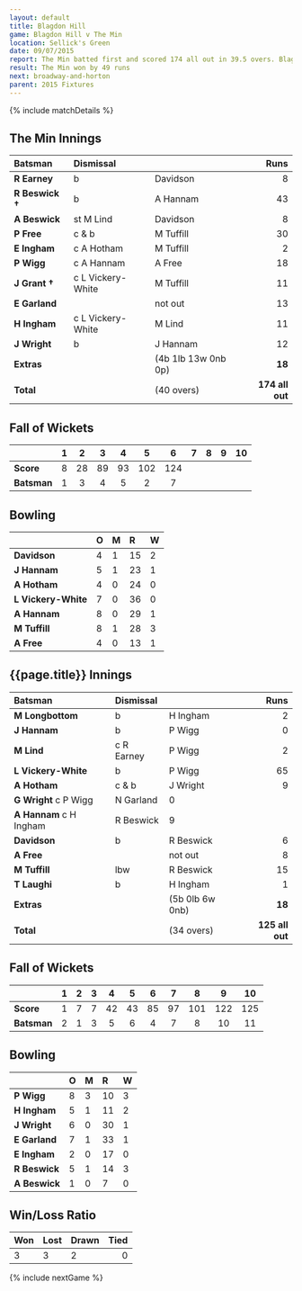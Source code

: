 ```yaml
---
layout: default
title: Blagdon Hill
game: Blagdon Hill v The Min
location: Sellick's Green
date: 09/07/2015
report: The Min batted first and scored 174 all out in 39.5 overs. Blagdon Hill replied with 125 all out in 34 overs
result: The Min won by 49 runs
next: broadway-and-horton
parent: 2015 Fixtures
---
```


{% include matchDetails %}

## The Min Innings

| Batsman | Dismissal |  | Runs |
|:---|:---|---|---:|
| **R Earney** | b | Davidson | 8 |
| **R Beswick &#8224;** | b | A Hannam | 43 |
| **A Beswick** | st M Lind | Davidson | 8 |
| **P Free** | c & b | M Tuffill | 30  |
| **E Ingham** | c A Hotham | M Tuffill | 2 |
| **P Wigg** | c A Hannam | A Free | 18  |
| **J Grant &#8224;** | c L Vickery-White | M Tuffill | 11 |
| **E Garland** |  | not out | 13  |
| **H Ingham** | c L Vickery-White | M Lind | 11 |
| **J Wright** | b | J Hannam | 12 |
| **Extras** | | (4b 1lb 13w 0nb 0p) | **18** |
| **Total** | | (40 overs) | **174 all out** | 

## Fall of Wickets

| | 1 | 2 | 3 | 4 | 5 | 6 | 7 | 8 | 9 | 10 |
|---|:---:|:---:|:---:|:---:|:---:|:---:|:---:|:---:|:---:|:---:|
| **Score** | 8 | 28 | 89 | 93 | 102 | 124 |  |  |  |  | 
| **Batsman** | 1 | 3 | 4 | 5 | 2 | 7 |  |  |  |  | 

## Bowling

| | O | M | R | W |
|---|:---|:---|:---|:---|
| **Davidson** | 4 | 1 | 15 | 2 |
| **J Hannam** | 5 | 1 | 23 | 1 |
| **A Hotham** | 4 | 0 | 24 | 0 |
| **L Vickery-White** | 7 | 0 | 36 | 0 |
| **A Hannam** | 8 | 0 | 29 | 1 |
| **M Tuffill** | 8 | 1 | 28 | 3 |
| **A Free** | 4 | 0 | 13 | 1 |

## {{page.title}} Innings

| Batsman | Dismissal |  | Runs |
|:---|:---|---|---:|
| **M Longbottom** | b | H Ingham | 2 |
| **J Hannam** | b | P Wigg | 0 |
| **M Lind** | c R Earney | P Wigg | 2 |
| **L Vickery-White** | b | P Wigg | 65 |
| **A Hotham** | c & b | J Wright | 9 |
| **G Wright** c P Wigg | N Garland | 0 |
| **A Hannam** c H Ingham | R Beswick | 9 |
| **Davidson** | b | R Beswick | 6 |
| **A Free** |  | not out | 8 |
| **M Tuffill** | lbw | R Beswick | 15 |
| **T Laughi** | b | H Ingham | 1 |
| **Extras** | | (5b 0lb 6w 0nb) | **18** | 
| **Total** | | (34 overs) | **125 all out** | 

## Fall of Wickets

| | 1 | 2 | 3 | 4 | 5 | 6 | 7 | 8 | 9 | 10 |
|---|:---:|:---:|:---:|:---:|:---:|:---:|:---:|:---:|:---:|:---:|
| **Score** | 1 | 7 | 7 | 42 | 43 | 85 | 97 | 101 | 122 | 125 |
| **Batsman** | 2 | 1 | 3 | 5 | 6 | 4 | 7 | 8 | 10 | 11 |

## Bowling

| | O | M | R | W |
|---|:---|:---|:---|:---|
| **P Wigg** | 8 | 3 | 10 | 3 |
| **H Ingham** | 5 | 1 | 11 | 2 |
| **J Wright** | 6 | 0 | 30 | 1 |
| **E Garland** | 7 | 1 | 33 | 1 |
| **E Ingham** | 2 | 0 | 17 | 0 |
| **R Beswick** | 5 | 1 | 14 | 3 |
| **A Beswick** | 1 | 0 | 7 | 0 |

## Win/Loss Ratio

| Won | Lost | Drawn | Tied |
|:---|:---|:---|---:|
| 3 | 3 | 2 | 0 |

{% include nextGame %}